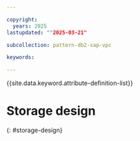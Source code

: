 ```yaml
---

copyright:
  years: 2025
lastupdated: ""2025-03-21"

subcollection: pattern-db2-sap-vpc

keywords:

---
```


{{site.data.keyword.attribute-definition-list}}

# Storage design
{: #storage-design}
